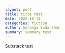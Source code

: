```yaml
---
layout: post
title: title test
date: 2022-10-13
categories: fiction
author: Saranga Sudarshan
summary: summary test
---
```

Substack test